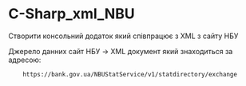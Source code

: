 # C-Sharp_xml_NBU
Cтворити консольний додаток який співпрацює з XML з сайту НБУ

  Джерело данних сайт НБУ -> XML документ який знаходиться за адресою: 
  
        https://bank.gov.ua/NBUStatService/v1/statdirectory/exchange

